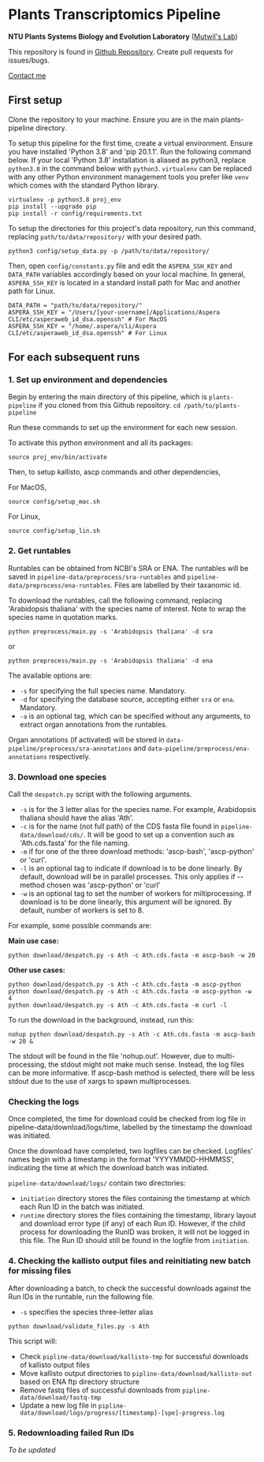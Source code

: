 # Plants Transcriptomics Pipeline

**NTU Plants Systems Biology and Evolution Laboratory** ([Mutwil's Lab](https://www.plant.tools))

This repository is found in [Github Repository](https://github.com/wirriamm/plants-pipeline). Create pull requests for issues/bugs.

[Contact me](mailto:will0046@e.ntu.edu.sg)

## First setup

Clone the repository to your machine. Ensure you are in the main plants-pipeline directory.

To setup this pipeline for the first time, create a virtual environment. Ensure you have installed 'Python 3.8' and 'pip 20.1.1'. Run the following command below. If your local 'Python 3.8' installation is aliased as python3, replace `python3.8` in the command below with `python3`. `virtualenv` can be replaced with any other Python environment management tools you prefer like `venv` which comes with the standard Python library.
```
virtualenv -p python3.8 proj_env
pip install --upgrade pip
pip install -r config/requirements.txt
```

To setup the directories for this project's data repository, run this command, replacing `path/to/data/repository/` with your desired path.
```
python3 config/setup_data.py -p /path/to/data/repository/
```

Then, open `config/constants.py` file and edit the `ASPERA_SSH_KEY` and `DATA_PATH` variables accordingly based on your local machine. In general, `ASPERA_SSH_KEY` is located in a standard install path for Mac and another path for Linux.

```
DATA_PATH = "path/to/data/repository/"
ASPERA_SSH_KEY = "/Users/[your-username]/Applications/Aspera CLI/etc/asperaweb_id_dsa.openssh" # For MacOS
ASPERA_SSH_KEY = "/home/.aspera/cli/Aspera CLI/etc/asperaweb_id_dsa.openssh" # For Linux
```

## For each subsequent runs

### 1. Set up environment and dependencies

Begin by entering the main directory of this pipeline, which is `plants-pipeline` if you cloned from this Github repository. 
```cd /path/to/plants-pipeline```

Run these commands to set up the environment for each new session.

To activate this python environment and all its packages:
```
source proj_env/bin/activate
```

Then, to setup kallisto, ascp commands and other dependencies,

For MacOS,
```
source config/setup_mac.sh
```
For Linux,
```
source config/setup_lin.sh
```

### 2. Get runtables

Runtables can be obtained from NCBI's SRA or ENA. The runtables will be saved in `pipeline-data/preprocess/sra-runtables` and `pipeline-data/preprocess/ena-runtables`. Files are labelled by their taxanomic id.

To download the runtables, call the following command, replacing 'Arabidopsis thaliana' with the species name of interest. Note to wrap the species name in quotation marks.

```
python preprocess/main.py -s 'Arabidopsis thaliana' -d sra
```
or
```
python preprocess/main.py -s 'Arabidopsis thaliana' -d ena
```

The available options are:
- `-s` for specifying the full species name. Mandatory.
- `-d` for specifying the database source, accepting either `sra` or `ena`. Mandatory.
- `-a` is an optional tag, which can be specified without any arguments, to extract organ annotations from the runtables.

Organ annotations (if activated) will be stored in `data-pipeline/preprocess/sra-annotations` and `data-pipeline/preprocess/ena-annotations` respectively.


### 3. Download one species

Call the `despatch.py` script with the following arguments.
- `-s` is for the 3 letter alias for the species name. For example, Arabidopsis thaliana should have the alias 'Ath'.
- `-c` is for the name (not full path) of the CDS fasta file found in `pipeline-data/download/cds/`. It will be good to set up a convention such as 'Ath.cds.fasta' for the file naming.
- `-m` if for one of the three download methods: 'ascp-bash', 'ascp-python' or 'curl'.
- `-l` is an optional tag to indicate if download is to be done linearly. By default, download will be in parallel processes. This only applies if --method chosen was 'ascp-python' or 'curl'
- `-w` is an optional tag to set the number of workers for miltiprocessing. If download is to be done linearly, this argument will be ignored. By default, number of workers is set to 8.

For example, some possible commands are:

**Main use case:** 
```
python download/despatch.py -s Ath -c Ath.cds.fasta -m ascp-bash -w 20
```

**Other use cases:**
```
python download/despatch.py -s Ath -c Ath.cds.fasta -m ascp-python
python download/despatch.py -s Ath -c Ath.cds.fasta -m ascp-python -w 4
python download/despatch.py -s Ath -c Ath.cds.fasta -m curl -l
```

To run the download in the background, instead, run this:
```
nohup python download/despatch.py -s Ath -c Ath.cds.fasta -m ascp-bash -w 20 &
```
The stdout will be found in the file 'nohup.out'. However, due to multi-processing, the stdout might not make much sense. Instead, the log files can be more informative. If ascp-bash method is selected, there will be less stdout due to the use of xargs to spawn multiprocesses.

### Checking the logs

Once completed, the time for download could be checked from log file in pipeline-data/download/logs/time, labelled by the timestamp the download was initiated.

Once the download have completed, two logfiles can be checked. Logfiles' names begin with a timestamp in the format 'YYYYMMDD-HHMMSS', indicating the time at which the download batch was initiated.

`pipeline-data/download/logs/` contain two directories:
- `initiation` directory stores the files containing the timestamp at which each Run ID in the batch was initiated.
- `runtime` directory stores the files containing the timestamp, library layout and download error type (if any) of each Run ID. However, if the child process for downloading the RunID was broken, it will not be logged in this file. The Run ID should still be found in the logfile from `initiation`.

### 4. Checking the kallisto output files and reinitiating new batch for missing files

After downloading a batch, to check the successful downloads against the Run IDs in the runtable, run the following file.
- `-s` specifies the species three-letter alias

```
python download/validate_files.py -s Ath
```

This script will:
- Check `pipline-data/download/kallisto-tmp` for successful downloads of kallisto output files
- Move kallisto output directories to `pipline-data/download/kallisto-out` based on ENA ftp directory structure
- Remove fastq files of successful downloads from `pipline-data/download/fastq-tmp`
- Update a new log file in `pipline-data/download/logs/progress/[timestamp]-[spe]-progress.log`

### 5. Redownloading failed Run IDs

_To be updated_
